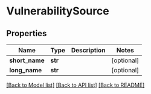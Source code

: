# VulnerabilitySource

## Properties

| Name           | Type    | Description | Notes      |
| -------------- | ------- | ----------- | ---------- |
| **short_name** | **str** |             | [optional] |
| **long_name**  | **str** |             | [optional] |

[[Back to Model list]](../README.md#documentation-for-models) [[Back to API list]](../README.md#documentation-for-api-endpoints) [[Back to README]](../README.md)
